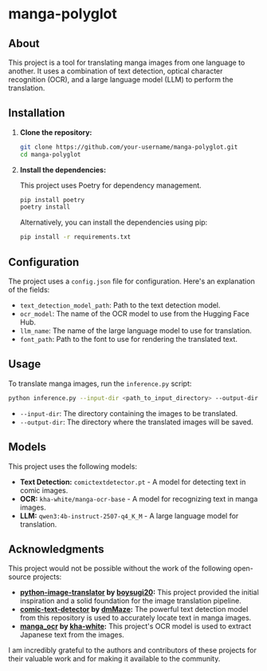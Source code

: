 # manga-polyglot

## About

This project is a tool for translating manga images from one language to another. It uses a combination of text detection, optical character recognition (OCR), and a large language model (LLM) to perform the translation.

## Installation

1.  **Clone the repository:**

    ```bash
    git clone https://github.com/your-username/manga-polyglot.git
    cd manga-polyglot
    ```

2.  **Install the dependencies:**

    This project uses Poetry for dependency management.

    ```bash
    pip install poetry
    poetry install
    ```

    Alternatively, you can install the dependencies using pip:

    ```bash
    pip install -r requirements.txt
    ```


## Configuration

The project uses a `config.json` file for configuration. Here's an explanation of the fields:

*   `text_detection_model_path`: Path to the text detection model.
*   `ocr_model`: The name of the OCR model to use from the Hugging Face Hub.
*   `llm_name`: The name of the large language model to use for translation.
*   `font_path`: Path to the font to use for rendering the translated text.

## Usage

To translate manga images, run the `inference.py` script:

```bash
python inference.py --input-dir <path_to_input_directory> --output-dir <path_to_output_directory>
```

*   `--input-dir`: The directory containing the images to be translated.
*   `--output-dir`: The directory where the translated images will be saved.

## Models

This project uses the following models:

*   **Text Detection:** `comictextdetector.pt` - A model for detecting text in comic images.
*   **OCR:** `kha-white/manga-ocr-base` - A model for recognizing text in manga images.
*   **LLM:** `qwen3:4b-instruct-2507-q4_K_M` - A large language model for translation.

## Acknowledgments

This project would not be possible without the work of the following open-source projects:

*   **[python-image-translator](https://github.com/boysugi20/python-image-translator) by [boysugi20](https://github.com/boysugi20):** This project provided the initial inspiration and a solid foundation for the image translation pipeline.
*   **[comic-text-detector](https://github.com/dmMaze/comic-text-detector) by [dmMaze](https://github.com/dmMaze):** The powerful text detection model from this repository is used to accurately locate text in manga images.
*   **[manga_ocr](https://github.com/kha-white/manga_ocr) by [kha-white](https://github.com/kha-white):** This project's OCR model is used to extract Japanese text from the images.

I am incredibly grateful to the authors and contributors of these projects for their valuable work and for making it available to the community.
